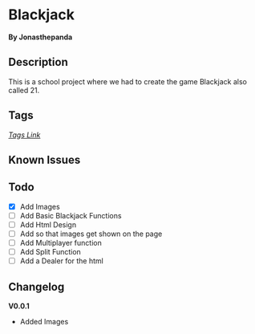 # Blackjack
**By Jonasthepanda** 

## Description
This is a school project where we had to create the game Blackjack also called 21.

## Tags
*[Tags Link](https://github.com/Jonasthepanda67/Blackjack/tags)*

## Known Issues

## Todo
- [X] Add Images
- [ ] Add Basic Blackjack Functions
- [ ] Add Html Design
- [ ] Add so that images get shown on the page
- [ ] Add Multiplayer function
- [ ] Add Split Function
- [ ] Add a Dealer for the html

## Changelog

**V0.0.1**

* Added Images